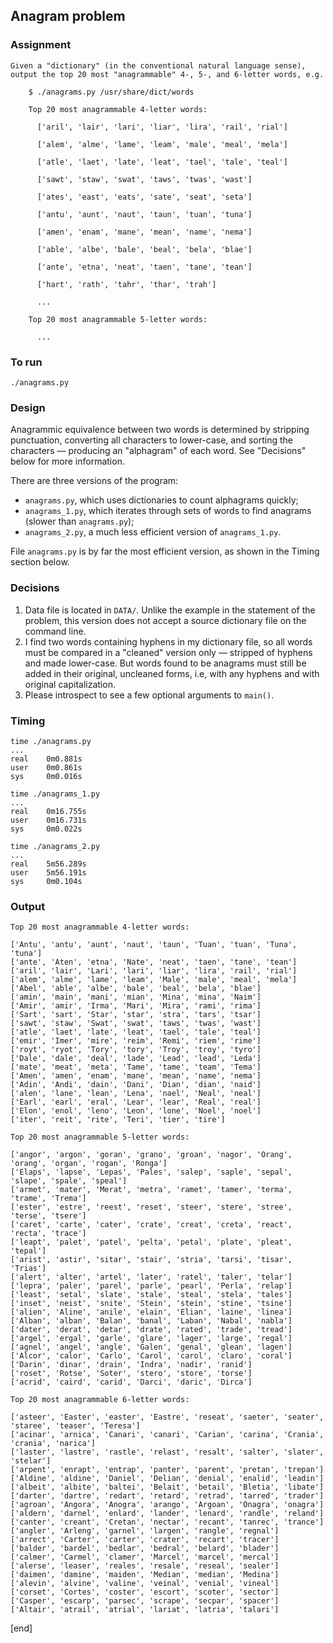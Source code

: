 ## Anagram problem

### Assignment

~~~
Given a "dictionary" (in the conventional natural language sense), output the top 20 most "anagrammable" 4-, 5-, and 6-letter words, e.g.

    $ ./anagrams.py /usr/share/dict/words

    Top 20 most anagrammable 4-letter words:

      ['aril', 'lair', 'lari', 'liar', 'lira', 'rail', 'rial']

      ['alem', 'alme', 'lame', 'leam', 'male', 'meal', 'mela']

      ['atle', 'laet', 'late', 'leat', 'tael', 'tale', 'teal']

      ['sawt', 'staw', 'swat', 'taws', 'twas', 'wast']

      ['ates', 'east', 'eats', 'sate', 'seat', 'seta']

      ['antu', 'aunt', 'naut', 'taun', 'tuan', 'tuna']

      ['amen', 'enam', 'mane', 'mean', 'name', 'nema']

      ['able', 'albe', 'bale', 'beal', 'bela', 'blae']

      ['ante', 'etna', 'neat', 'taen', 'tane', 'tean']

      ['hart', 'rath', 'tahr', 'thar', 'trah']

      ...

    Top 20 most anagrammable 5-letter words:

      ...
~~~

### To run

~~~
./anagrams.py
~~~

### Design

Anagrammic equivalence between two words is determined by stripping punctuation, converting all characters to lower-case, and sorting the characters — producing an "alphagram" of each word. See "Decisions" below for more information.

There are three versions of the program: 

 * `anagrams.py`, which uses dictionaries to count alphagrams quickly;
 * `anagrams_1.py`, which iterates through sets of words to find anagrams (slower than `anagrams.py`);
 * `anagrams_2.py`, a much less efficient version of `anagrams_1.py`.

File `anagrams.py` is by far the most efficient version, as shown in the Timing section below.

### Decisions

 1. Data file is located in `DATA/`. Unlike the example in the statement of the problem, this version does not accept a source dictionary file on the command line.
 1. I find two words containing hyphens in my dictionary file, so all words must be compared in a "cleaned" version only — stripped of hyphens and made lower-case. But words found to be anagrams must still be added in their original, uncleaned forms, i.e, with any hyphens and with original capitalization.
 1. Please introspect to see a few optional arguments to `main()`.

### Timing

~~~
time ./anagrams.py
...
real    0m0.881s
user    0m0.861s
sys	    0m0.016s

time ./anagrams_1.py
...
real    0m16.755s
user    0m16.731s
sys	    0m0.022s

time ./anagrams_2.py
...
real    5m56.289s
user    5m56.191s
sys     0m0.104s
~~~

### Output

~~~
Top 20 most anagrammable 4-letter words:

['Antu', 'antu', 'aunt', 'naut', 'taun', 'Tuan', 'tuan', 'Tuna', 'tuna']
['ante', 'Aten', 'etna', 'Nate', 'neat', 'taen', 'tane', 'tean']
['aril', 'lair', 'Lari', 'lari', 'liar', 'lira', 'rail', 'rial']
['alem', 'alme', 'lame', 'leam', 'Male', 'male', 'meal', 'mela']
['Abel', 'able', 'albe', 'bale', 'beal', 'bela', 'blae']
['amin', 'main', 'mani', 'mian', 'Mina', 'mina', 'Naim']
['Amir', 'amir', 'Irma', 'Mari', 'Mira', 'rami', 'rima']
['Sart', 'sart', 'Star', 'star', 'stra', 'tars', 'tsar']
['sawt', 'staw', 'Swat', 'swat', 'taws', 'twas', 'wast']
['atle', 'laet', 'late', 'leat', 'tael', 'tale', 'teal']
['emir', 'Imer', 'mire', 'reim', 'Remi', 'riem', 'rime']
['royt', 'ryot', 'Tory', 'tory', 'Troy', 'troy', 'tyro']
['Dale', 'dale', 'deal', 'lade', 'Lead', 'lead', 'Leda']
['mate', 'meat', 'meta', 'Tame', 'tame', 'team', 'Tema']
['Amen', 'amen', 'enam', 'mane', 'mean', 'name', 'nema']
['Adin', 'Andi', 'dain', 'Dani', 'Dian', 'dian', 'naid']
['alen', 'lane', 'lean', 'Lena', 'nael', 'Neal', 'neal']
['Earl', 'earl', 'eral', 'Lear', 'lear', 'Real', 'real']
['Elon', 'enol', 'leno', 'Leon', 'lone', 'Noel', 'noel']
['iter', 'reit', 'rite', 'Teri', 'tier', 'tire']

Top 20 most anagrammable 5-letter words:

['angor', 'argon', 'goran', 'grano', 'groan', 'nagor', 'Orang', 'orang', 'organ', 'rogan', 'Ronga']
['Elaps', 'lapse', 'Lepas', 'Pales', 'salep', 'saple', 'sepal', 'slape', 'spale', 'speal']
['armet', 'mater', 'Merat', 'metra', 'ramet', 'tamer', 'terma', 'trame', 'Trema']
['ester', 'estre', 'reest', 'reset', 'steer', 'stere', 'stree', 'terse', 'tsere']
['caret', 'carte', 'cater', 'crate', 'creat', 'creta', 'react', 'recta', 'trace']
['leapt', 'palet', 'patel', 'pelta', 'petal', 'plate', 'pleat', 'tepal']
['arist', 'astir', 'sitar', 'stair', 'stria', 'tarsi', 'tisar', 'Trias']
['alert', 'alter', 'artel', 'later', 'ratel', 'taler', 'telar']
['lepra', 'paler', 'parel', 'parle', 'pearl', 'Perla', 'relap']
['least', 'setal', 'slate', 'stale', 'steal', 'stela', 'tales']
['inset', 'neist', 'snite', 'Stein', 'stein', 'stine', 'tsine']
['alien', 'Aline', 'anile', 'elain', 'Elian', 'laine', 'linea']
['Alban', 'alban', 'Balan', 'banal', 'Laban', 'Nabal', 'nabla']
['dater', 'derat', 'detar', 'drate', 'rated', 'trade', 'tread']
['argel', 'ergal', 'garle', 'glare', 'lager', 'large', 'regal']
['agnel', 'angel', 'angle', 'Galen', 'genal', 'glean', 'lagen']
['Alcor', 'calor', 'Carlo', 'Carol', 'carol', 'claro', 'coral']
['Darin', 'dinar', 'drain', 'Indra', 'nadir', 'ranid']
['roset', 'Rotse', 'Soter', 'stero', 'store', 'torse']
['acrid', 'caird', 'carid', 'Darci', 'daric', 'Dirca']

Top 20 most anagrammable 6-letter words:

['asteer', 'Easter', 'easter', 'Eastre', 'reseat', 'saeter', 'seater', 'staree', 'teaser', 'Teresa']
['acinar', 'arnica', 'Canari', 'canari', 'Carian', 'carina', 'Crania', 'crania', 'narica']
['laster', 'lastre', 'rastle', 'relast', 'resalt', 'salter', 'slater', 'stelar']
['arpent', 'enrapt', 'entrap', 'panter', 'parent', 'pretan', 'trepan']
['Aldine', 'aldine', 'Daniel', 'Delian', 'denial', 'enalid', 'leadin']
['albeit', 'albite', 'baltei', 'Belait', 'betail', 'Bletia', 'libate']
['darter', 'dartre', 'redart', 'retard', 'retrad', 'tarred', 'trader']
['agroan', 'Angora', 'Anogra', 'arango', 'Argoan', 'Onagra', 'onagra']
['aldern', 'darnel', 'enlard', 'lander', 'lenard', 'randle', 'reland']
['canter', 'creant', 'Cretan', 'nectar', 'recant', 'tanrec', 'trance']
['angler', 'Arleng', 'garnel', 'largen', 'rangle', 'regnal']
['arrect', 'Carter', 'carter', 'crater', 'recart', 'tracer']
['balder', 'bardel', 'bedlar', 'bedral', 'belard', 'blader']
['calmer', 'Carmel', 'clamer', 'Marcel', 'marcel', 'mercal']
['alerse', 'leaser', 'reales', 'resale', 'reseal', 'sealer']
['daimen', 'damine', 'maiden', 'Median', 'median', 'Medina']
['alevin', 'alvine', 'valine', 'veinal', 'venial', 'vineal']
['corset', 'Cortes', 'coster', 'escort', 'scoter', 'sector']
['Casper', 'escarp', 'parsec', 'scrape', 'secpar', 'spacer']
['Altair', 'atrail', 'atrial', 'lariat', 'latria', 'talari']
~~~
[end]
